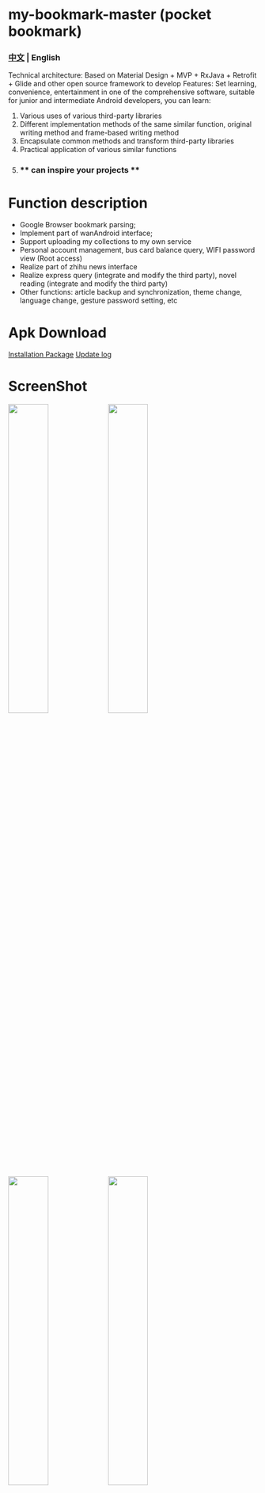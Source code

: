 # my-bookmark-master (pocket bookmark)

### [中文](README.md) | English

Technical architecture: Based on Material Design + MVP + RxJava + Retrofit + Glide and other open source framework to develop
Features:
Set learning, convenience, entertainment in one of the comprehensive software, suitable for junior and intermediate Android developers, you can learn:
1. Various uses of various third-party libraries
2. Different implementation methods of the same similar function, original writing method and frame-based writing method
3. Encapsulate common methods and transform third-party libraries
4. Practical application of various similar functions
5. ### ** can inspire your projects **
# Function description
- Google Browser bookmark parsing;
- Implement part of wanAndroid interface;
- Support uploading my collections to my own service
- Personal account management, bus card balance query, WIFI password view (Root access)
- Realize part of zhihu news interface
- Realize express query (integrate and modify the third party), novel reading (integrate and modify the third party)
- Other functions: article backup and synchronization, theme change, language change, gesture password setting, etc
# Apk Download
[Installation Package](Pocket_bookmark.apk)
[Update log](口袋书签app更新说明.md)

# ScreenShot

<img src="screenshot/img_1.jpg" width = "40%" /><img src="screenshot/img_2.jpg" width = "40%" />
<img src="screenshot/img_3.jpg" width = "40%" /><img src="screenshot/img_4.jpg" width = "40%" />
<img src="screenshot/img_5.jpg" width = "40%" /><img src="screenshot/img_6.png" width = "40%" />
<img src="screenshot/img_7.png" width = "40%" /><img src="screenshot/img_8.png" width = "40%" />
<img src="screenshot/img_9.png" width = "40%" /><img src="screenshot/img_10.png" width = "40%" />
<img src="screenshot/img_11.jpg" width = "40%" /><img src="screenshot/img_12.png" width = "40%" />
<img src="screenshot/img_13.png" width = "40%" /><img src="screenshot/img_14.png" width = "40%" />
<img src="screenshot/img_15.png" width = "40%" /><img src="screenshot/img_16.png" width = "40%" />
<img src="screenshot/img_17.png" width = "40%" /><img src="screenshot/img_18.png" width = "40%" />
<img src="screenshot/img_19.png" width = "40%" /><img src="screenshot/img_20.png" width = "40%" />
<img src="screenshot/img_21.png" width = "40%" /><img src="screenshot/img_22.png" width = "40%" />
<img src="screenshot/img_23.png" width = "40%" /><img src="screenshot/img_24.png" width = "40%" />
<img src="screenshot/img_25.png" width = "40%" />


# License

    Copyright 2018 Song Jiali

    Licensed under the Apache License, Version 2.0 (the "License");
    you may not use this file except in compliance with the License.
    You may obtain a copy of the License at

        http://www.apache.org/licenses/LICENSE-2.0

    Unless required by applicable law or agreed to in writing, software
    distributed under the License is distributed on an "AS IS" BASIS,
    WITHOUT WARRANTIES OR CONDITIONS OF ANY KIND, either express or implied.
    See the License for the specific language governing permissions and
    limitations under the License.